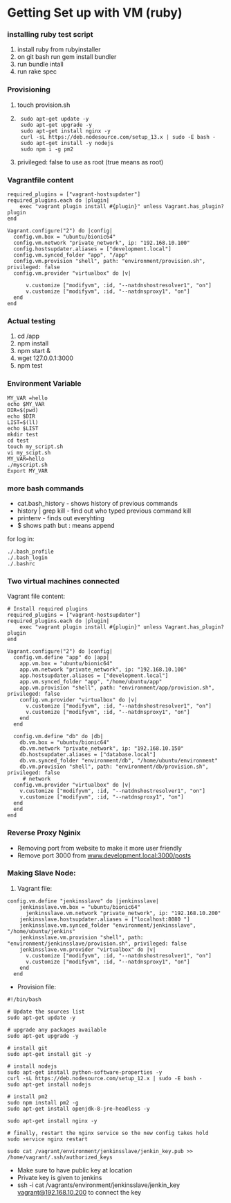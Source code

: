 # Getting Set up with VM (ruby)

### installing ruby test script
1. install ruby from rubyinstaller
2. on git bash run gem install bundler
3. run bundle intall
4. run rake spec

### Provisioning
1. touch provision.sh
2. ```#!/bin/bash
    sudo apt-get update -y
    sudo apt-get upgrade -y 
    sudo apt-get install nginx -y 
    curl -sL https://deb.nodesource.com/setup_13.x | sudo -E bash -
    sudo apt-get install -y nodejs
    sudo npm i -g pm2
   ````
3. privileged: false to use as root (true means as root)
   
 

### Vagrantfile content
````
required_plugins = ["vagrant-hostsupdater"]
required_plugins.each do |plugin|
    exec "vagrant plugin install #{plugin}" unless Vagrant.has_plugin? plugin
end

Vagrant.configure("2") do |config|
  config.vm.box = "ubuntu/bionic64"
  config.vm.network "private_network", ip: "192.168.10.100"
  config.hostsupdater.aliases = ["development.local"]
  config.vm.synced_folder "app", "/app"
  config.vm.provision "shell", path: "environment/provision.sh", privileged: false
  config.vm.provider "virtualbox" do |v|

      v.customize ["modifyvm", :id, "--natdnshostresolver1", "on"]
      v.customize ["modifyvm", :id, "--natdnsproxy1", "on"]
  end
end
````


### Actual testing
1. cd /app
2. npm install
3. npm start &
4. wget 127.0.0.1:3000
5. npm test


### Environment Variable
````
MY_VAR =hello
echo $MY_VAR
DIR=$(pwd)
echo $DIR
LIST=$(ll)
echo $LIST
mkdir test
cd test
touch my_script.sh
vi my_scipt.sh
MY_VAR=hello
./myscript.sh
Export MY_VAR
````

### more bash commands
- cat.bash_history - shows history of previous commands
- history | grep kill - find out who typed previous command kill
- printenv - finds out everyhting 
- $ shows path but : means append

 for log in:

````
./.bash_profile
./.bash_login
./.bashrc 
````

### Two virtual machines connected
Vagrant file content:
````
# Install required plugins
required_plugins = ["vagrant-hostsupdater"]
required_plugins.each do |plugin|
    exec "vagrant plugin install #{plugin}" unless Vagrant.has_plugin? plugin
end

Vagrant.configure("2") do |config|
  config.vm.define "app" do |app|
    app.vm.box = "ubuntu/bionic64"
    app.vm.network "private_network", ip: "192.168.10.100"
    app.hostsupdater.aliases = ["development.local"]
    app.vm.synced_folder "app", "/home/ubuntu/app"
    app.vm.provision "shell", path: "environment/app/provision.sh", privileged: false
    config.vm.provider "virtualbox" do |v|
      v.customize ["modifyvm", :id, "--natdnshostresolver1", "on"]
      v.customize ["modifyvm", :id, "--natdnsproxy1", "on"]
    end
  end

  config.vm.define "db" do |db|
    db.vm.box = "ubuntu/bionic64"
    db.vm.network "private_network", ip: "192.168.10.150"
    db.hostsupdater.aliases = ["database.local"]
    db.vm.synced_folder "environment/db", "/home/ubuntu/environment"
    db.vm.provision "shell", path: "environment/db/provision.sh", privileged: false
     # network
  config.vm.provider "virtualbox" do |v|
    v.customize ["modifyvm", :id, "--natdnshostresolver1", "on"]
    v.customize ["modifyvm", :id, "--natdnsproxy1", "on"]
  end
  end
end
````

### Reverse Proxy Nginix
- Removing port from website to make it more user friendly
- Remove port 3000 from www.development.local:3000/posts

### Making Slave Node:
1. Vagrant file:
````
config.vm.define "jenkinsslave" do |jenkinsslave|
    jenkinsslave.vm.box = "ubuntu/bionic64"
      jenkinsslave.vm.network "private_network", ip: "192.168.10.200"
    jenkinsslave.hostsupdater.aliases = ["localhost:8080 "]
    jenkinsslave.vm.synced_folder "environment/jenkinsslave", "/home/ubuntu/jenkins"
    jenkinsslave.vm.provision "shell", path: "environment/jenkinsslave/provision.sh", privileged: false
    jenkinsslave.vm.provider "virtualbox" do |v|
      v.customize ["modifyvm", :id, "--natdnshostresolver1", "on"]
      v.customize ["modifyvm", :id, "--natdnsproxy1", "on"]
    end
  end
````
- Provision file:
````
#!/bin/bash

# Update the sources list
sudo apt-get update -y

# upgrade any packages available
sudo apt-get upgrade -y

# install git
sudo apt-get install git -y

# install nodejs
sudo apt-get install python-software-properties -y
curl -sL https://deb.nodesource.com/setup_12.x | sudo -E bash -
sudo apt-get install nodejs 

# install pm2
sudo npm install pm2 -g
sudo apt-get install openjdk-8-jre-headless -y

sudo apt-get install nginx -y

# finally, restart the nginx service so the new config takes hold
sudo service nginx restart

sudo cat /vagrant/environment/jenkinsslave/jenkin_key.pub >> /home/vagrant/.ssh/authorized_keys
````
- Make sure to have public key at location
- Private key is given to jenkins
- ssh -i cat /vagrants/environment/jenkinsslave/jenkin_key vagrant@192.168.10.200 to connect the key





